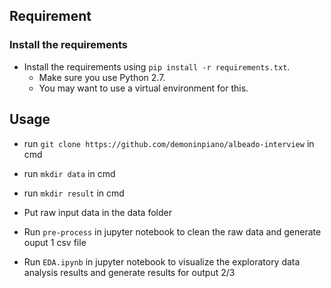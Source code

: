 Requirement
----------------------

### Install the requirements
 
* Install the requirements using `pip install -r requirements.txt`.
    * Make sure you use Python 2.7.
    * You may want to use a virtual environment for this.

Usage
-----------------------

* run `git clone https://github.com/demoninpiano/albeado-interview` in cmd

* run `mkdir data` in cmd

* run `mkdir result` in cmd

* Put raw input data in the data folder

* Run  `pre-process` in jupyter notebook to clean the raw data and generate ouput 1 csv file

* Run  `EDA.ipynb` in jupyter notebook to visualize the exploratory data analysis results and generate results for output 2/3






